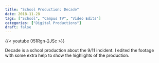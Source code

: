 ```yaml
---
title: "School Production: Decade"
date: 2018-11-28
tags: ["School", "Campus TV", "Video Edits"]
categories: ["Digital Productions"]
draft: false
---
```


{{< youtube 051Rgn-2JSc >}}

Decade is a school production about the 9/11 incident. I edited the footage with some extra help to show the highlights of the production.
